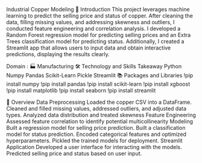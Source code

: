Industrial Copper Modeling
📘 Introduction
This project leverages machine learning to predict the selling price and status of copper. After cleaning the data, filling missing values, and addressing skewness and outliers, I conducted feature engineering and correlation analysis. I developed a Random Forest regression model for predicting selling prices and an Extra Trees classification model for predicting status. Additionally, I created a Streamlit app that allows users to input data and obtain interactive predictions, displaying the results clearly.

Domain : 🏭 Manufacturing
🛠 Technology and Skills Takeaway
Python
Numpy
Pandas
Scikit-Learn
Pickle
Streamlit
📚 Packages and Libraries
!pip install numpy
!pip install pandas
!pip install scikit-learn
!pip install xgboost
!pip install matplotlib
!pip install seaborn
!pip install streamlit

📘 Overview
Data Preprocessing
Loaded the copper CSV into a DataFrame.
Cleaned and filled missing values, addressed outliers, and adjusted data types.
Analyzed data distribution and treated skewness
Feature Engineering
Assessed feature correlation to identify potential multicollinearity
Modeling
Built a regression model for selling price prediction.
Built a classification model for status prediction.
Encoded categorical features and optimized hyperparameters.
Pickled the trained models for deployment.
Streamlit Application
Developed a user interface for interacting with the models.
Predicted selling price and status based on user input.
